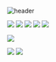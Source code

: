 ![header](https://capsule-render.vercel.app/api?type=waving&color=gradient&height=120&animation=fadeIn&section=footer&text=🚗🚘🚛&fontAlign=70)

<img src="https://img.shields.io/badge/jQuery-3D424D?style=flat-square&logo=jquery&logoColor=white"> <img src="https://img.shields.io/badge/React-3D424D?style=flat-square&logo=react&logoColor=white"> <img src="https://img.shields.io/badge/Next.js-3D424D?style=flat-square&logo=Next.js&logoColor=white"> <img src="https://img.shields.io/badge/Vue.js-3D424D?style=flat-square&logo=Vue.js&logoColor=white"/> <img src="https://img.shields.io/badge/nestjs-3D424D?style=flat-square&logo=nestjs&logoColor=white">

<img src="https://img.shields.io/badge/mysql-3D424D?style=flat-square&logo=mysql&logoColor=white">

<img src="https://img.shields.io/badge/Heroku-3D424D?style=flat-square&logo=Heroku&logoColor=white"> <img src="https://img.shields.io/badge/Amazon AWS-3D424D?style=flat-square&logo=Amazon AWS&logoColor=white">
